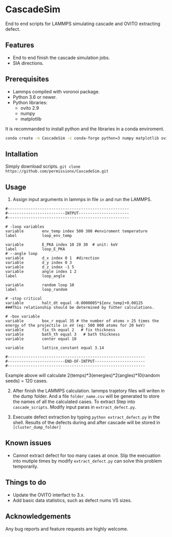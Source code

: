 # CascadeSim
End to end scripts for LAMMPS simulating cascade and OVITO extracting defect. 

## Features
* End to end finish the cascade simulation jobs.
* SIA directions.

## Prerequisites 
* Lammps compiled with voronoi package.
* Python 3.6 or newer.
* Python libraries:
    * ovito 2.9
    * numpy
    * matplotlib

It is recommanded to install python and the libraries in a conda enviroment. 

```bash
conda create -n CascadeSim -c conda-forge python=3 numpy matplotlib ovito=2.9
```

## Intallation
Simply download scripts.
`git clone https://github.com/permissionx/CascadeSim.git`

## Usage
1. Assign input arguments in lammps in file `in` and run the LAMMPS.
```
#-----------------------------------------------------
#-------------------------INTPUT----------------------
#-----------------------------------------------------

# -loop variables
variable        env_temp index 500 300 #enviroment temperature
label           loop_env_temp

variable        E_PKA index 10 20 30  # unit: keV
label           loop_E_PKA
# --angle loop
variable        d_x index 0 1  #direction
variable        d_y index 0 3
variable        d_z index -1 5
variable        angle index 1 2
label           loop_angle

variable        random loop 10
label           loop_random

# -stop critical
variable        halt_dt equal -0.0000005*${env_temp}+0.00125
###This relationship should be determined by futher calculations.

# -box variable
variable        box_r equal 35 # the number of atoms > 25 times the energy of the projectile in eV (eg: 500 000 atoms for 20 keV)
variable        fix_th equal 2   # fix thickness
variable        bath_th equal 3   # bath thickness
variable        center equal 10

variable        lattice_constant equal 3.14

#------------------------------------------------------------
#-------------------------END-OF-INTPUT----------------------
#------------------------------------------------------------
```
Example above will calculate 2(temps)*3(energies)*2(angles)*10(random seeds) = 120 cases.

2. After finish the LAMMPS calculation. lammps trajetory files will writen in the dump folder. And a file `folder_name.csv` will be generated to store the names of all the calculated cases. To extract Step into `cascade_scripts`. Modify input paras in `extract_defect.py`.

3. Execuate defect extraction by typing `python extract_defect.py` in the shell. Results of the defects during and after cascade will be stored in `[cluster_dump_folder]`


## Known issues
* Cannot extract defect for too many cases at once. Slip the execuation into mutiple times by modify `extract_defect.py` can solve this problem temporarily.

## Things to do
* Update the OVITO interfact to 3.x.
* Add basic data statistics, such as defect nums VS sizes. 

## Acknowledgements
Any bug reports and feature requests are highly welcome. 
